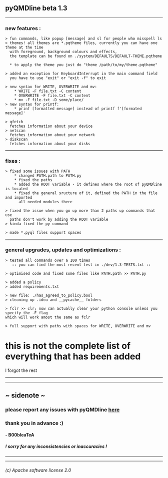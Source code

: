 ## pyQMDline beta 1.3
***
### new features :
```text
> fun commands, like popup [message] and sl for people who misspell ls
> themes! all themes are *.pqtheme files, currently you can have one theme at the time
  with foreground, background colours and effects,
  the template can be found on ./system/DEFAULTS/DEFAULT-THEME.pqtheme

  * to apply the theme you just do "theme /path/to/my/theme.pqtheme"

> added an exception for KeyboardInterrupt in the main command field
  you have to use "exit" or "exit -f" to exit

> new syntax for WRITE, OVERWRITE and mv:
    * WRITE -F file.txt -C content
    * OVERWRITE -F file.txt -C content
    * mv -F file.txt -D some/place/
> new syntax for printf:
    * prinf [formatted message] instead of printf f'[formated message]'

> qfetch
  fetches information about your device
> netscan
  fetches information about your network
> diskscan
  fetches information about your disks
```

***

### fixes :
```text
> fixed some issues with PATH
    * changed PATH.path to PATH.py
    * fixed the paths
    * added the ROOT variable - it defines where the root of pyQMDline is located 
    * fixed the general sructure of it, defined the PATH in the file and imported
      all needed modules there

> fixed the issue when you go up more than 2 paths up commands that use
  paths don't work by adding the ROOT variable
> kinda fixed the py command

> made *.pyql files support spaces
```

***

### general upgrades, updates and optimizations :
```text
> tested all commands over a 100 times
   :: you can find the most recent test in ./dev/1.3-TESTS.txt ::

> optimised code and fixed some files like PATH.path >> PATH.py

> added a policy
> added requirements.txt

> new file: ./has_agreed_to_policy.bool
> cleaning up .idea and __pycache__ folders

> fclr >> clr; now can actually clear your python console unless you specify the -F flag
which will work amost the same as fclr 

> full support with paths with spaces for WRITE, OVERWRITE and mv
```
# this is not the complete list of everything that has been added
I forgot the rest

***
***
## ~ sidenote ~
### please report any issues with pyQMDline [here](https://github.com/B00bleaTea/pyQMDline/issues/)
### thank you in advance :)
#### - B00bleaTeA
##### ! sorry for any inconsistencies or inaccuracies !
***
***
###### (c) Apache software license 2.0